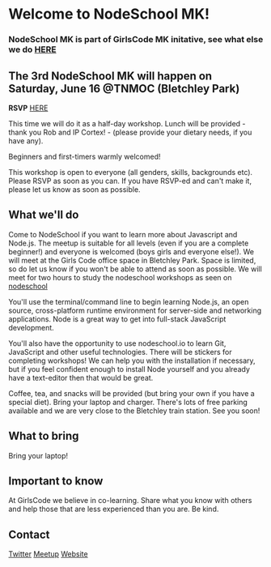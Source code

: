 # Welcome to NodeSchool MK!

### NodeSchool MK is part of GirlsCode MK initative, see what else we do [HERE](http://girlscodemk.co.uk/)

## The 3rd NodeSchool MK will happen on Saturday, June 16 @TNMOC (Bletchley Park)
**RSVP** [HERE](https://www.meetup.com/Girls-Code-Learn-to-Code-with-Other-Girls-and-Women/events/251396550/)

This time we will do it as a half-day workshop. Lunch will be provided - thank you Rob and IP Cortex! - (please provide your dietary needs, if you have any).

Beginners and first-timers warmly welcomed!

This workshop is open to everyone (all genders, skills, backgrounds etc). Please RSVP as soon as you can. If you have RSVP-ed and can't make it, please let us know as soon as possible.

## What we'll do
Come to NodeSchool if you want to learn more about Javascript and Node.js. The meetup is suitable for all levels (even if you are a complete beginner!) and everyone is welcomed (boys girls and everyone else!). We will meet at the Girls Code office space in Bletchley Park. Space is limited, so do let us know if you won't be able to attend as soon as possible. We will meet for two hours to study the nodeschool workshops as seen on [nodeschool](https://nodeschool.io/)

You'll use the terminal/command line to begin learning Node.js, an open source, cross-platform runtime environment for server-side and networking applications. Node is a great way to get into full-stack JavaScript development.

You'll also have the opportunity to use nodeschool.io to learn Git, JavaScript and other useful technologies. There will be stickers for completing workshops! We can help you with the installation if necessary, but if you feel confident enough to install Node yourself and you already have a text-editor then that would be great.

Coffee, tea, and snacks will be provided (but bring your own if you have a special diet). Bring your laptop and charger. There's lots of free parking available and we are very close to the Bletchley train station. See you soon!

## What to bring
Bring your laptop!

## Important to know
At GirlsCode we believe in co-learning. Share what you know with others and help those that are less experienced than you are. Be kind.

## Contact
[Twitter](https://twitter.com/GirlsCodeMK)
[Meetup](https://www.meetup.com/Girls-Code-Learn-to-Code-with-Other-Girls-and-Women/)
[Website](http://girlscodemk.co.uk/)
